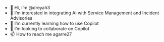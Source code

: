- 👋 Hi, I’m @dreyah3
- 👀 I’m interested in integrating Ai with Service Management and Incident Advisories
- 🌱 I’m currently learning how to use Copilot
- 💞️ I’m looking to collaborate on Copilot 
- 📫 How to reach me agarre27

<!---
dreyah3/dreyah3 is a ✨ special ✨ repository because its `README.md` (this file) appears on your GitHub profile.
You can click the Preview link to take a look at your changes.
--->

